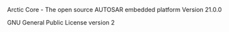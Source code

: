 Arctic Core - The open source AUTOSAR embedded platform
Version 21.0.0

GNU General Public License version 2
